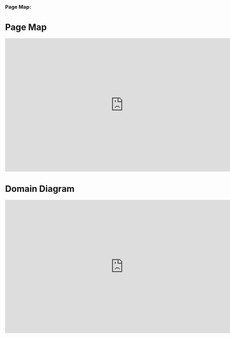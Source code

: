 ### Page Map:


# Page Map

<iframe width="768" height="432" src="https://miro.com/app/live-embed/o9J_lnlgQPY=/?moveToViewport=-1130,-1376,2426,2719" frameBorder="0" scrolling="no" allowFullScreen></iframe>




# Domain Diagram
<iframe width="768" height="432" src="https://miro.com/app/live-embed/o9J_lnm5NO8=/?moveToViewport=-1470,-1738,3129,3767" frameBorder="0" scrolling="no" allowFullScreen></iframe>